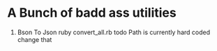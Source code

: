 # A Bunch of badd ass utilities

1. Bson To Json
ruby convert_all.rb
todo Path is currently hard coded change that
